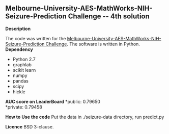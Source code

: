 Melbourne-University-AES-MathWorks-NIH-Seizure-Prediction Challenge -- 4th solution
-----------------------------------------------------------------------------------
**Description**

The code was written for the [Melbourne-University-AES-MathWorks-NIH-Seizure-Prediction Challenge](https://www.kaggle.com/c/melbourne-university-seizure-prediction). The software is written in Python.
**Dependency**
  * Python 2.7
  * graphlab
  * scikit learn
  * numpy
  * pandas
  * scipy
  * hickle 

**AUC score on LeaderBoard**
    *public: 0.79650	
    *private: 0.79458

**How to Use the code**
Put the data in ./seizure-data directory, run predict.py

**Licence**
    BSD 3-clause.
